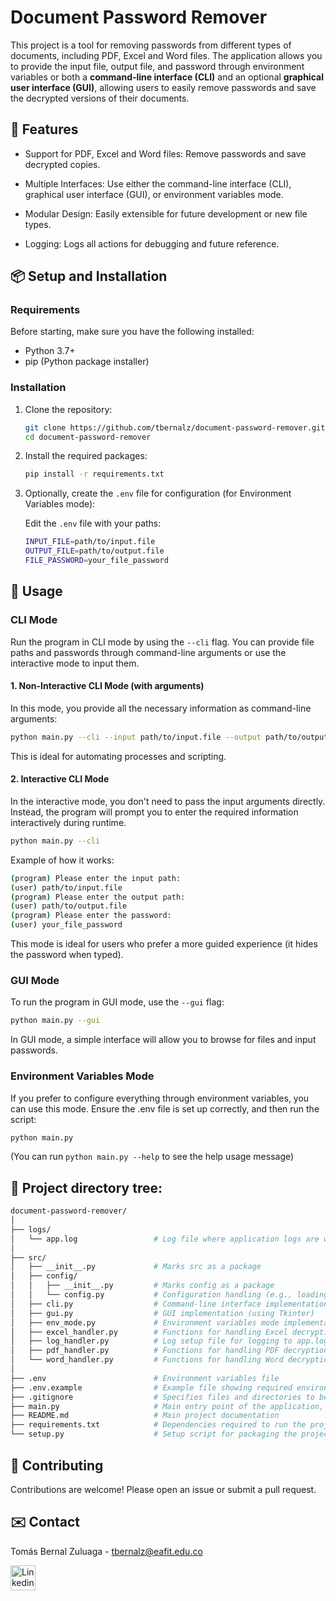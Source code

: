 # Document Password Remover

This project is a tool for removing passwords from different types of documents, including PDF, Excel and Word files. The application allows you to provide the input file, output file, and password through environment variables or both a **command-line interface (CLI)** and an optional **graphical user interface (GUI)**, allowing users to easily remove passwords and save the decrypted versions of their documents.

## 🚀 Features

- Support for PDF, Excel and Word files: Remove passwords and save decrypted copies.

- Multiple Interfaces: Use either the command-line interface (CLI), graphical user interface (GUI), or environment variables mode.

- Modular Design: Easily extensible for future development or new file types.

- Logging: Logs all actions for debugging and future reference.

## 📦 Setup and Installation

### Requirements

Before starting, make sure you have the following installed:

- Python 3.7+
- pip (Python package installer)

### Installation

1.  Clone the repository:

    ```bash
    git clone https://github.com/tbernalz/document-password-remover.git
    cd document-password-remover
    ```

1.  Install the required packages:

    ```bash
    pip install -r requirements.txt
    ```

1.  Optionally, create the `.env` file for configuration (for Environment Variables mode):

    Edit the `.env` file with your paths:

    ```bash
    INPUT_FILE=path/to/input.file
    OUTPUT_FILE=path/to/output.file
    FILE_PASSWORD=your_file_password
    ```

## 🚸 Usage

### CLI Mode

Run the program in CLI mode by using the `--cli` flag. You can provide file paths and passwords through command-line arguments or use the interactive mode to input them.

#### **1. Non-Interactive CLI Mode (with arguments)**

In this mode, you provide all the necessary information as command-line arguments:

```bash
python main.py --cli --input path/to/input.file --output path/to/output.file --password your_file_password
```

This is ideal for automating processes and scripting.

#### **2. Interactive CLI Mode**

In the interactive mode, you don't need to pass the input arguments directly. Instead, the program will prompt you to enter the required information interactively during runtime.

```bash
python main.py --cli
```

Example of how it works:

```bash
(program) Please enter the input path:
(user) path/to/input.file
(program) Please enter the output path:
(user) path/to/output.file
(program) Please enter the password:
(user) your_file_password
```

This mode is ideal for users who prefer a more guided experience (it hides the password when typed).

### GUI Mode

To run the program in GUI mode, use the `--gui` flag:

```bash
python main.py --gui
```

In GUI mode, a simple interface will allow you to browse for files and input passwords.

### Environment Variables Mode

If you prefer to configure everything through environment variables, you can use this mode. Ensure the .env file is set up correctly, and then run the script:

```bash
python main.py
```

(You can run `python main.py --help` to see the help usage message)

## 📂 Project directory tree:

```bash
document-password-remover/
│
├── logs/
│   └── app.log                 # Log file where application logs are written
│
├── src/
│   ├── __init__.py             # Marks src as a package
│   ├── config/
│   │   ├── __init__.py         # Marks config as a package
│   │   └── config.py           # Configuration handling (e.g., loading .env variables)
│   ├── cli.py                  # Command-line interface implementation
│   ├── gui.py                  # GUI implementation (using Tkinter)
│   ├── env_mode.py             # Environment variables mode implementation
│   ├── excel_handler.py        # Functions for handling Excel decryption
│   ├── log_handler.py          # Log setup file for logging to app.log and console
│   ├── pdf_handler.py          # Functions for handling PDF decryption
│   └── word_handler.py         # Functions for handling Word decryption
│
├── .env                        # Environment variables file
├── .env.example                # Example file showing required environment variables
├── .gitignore                  # Specifies files and directories to be ignored by Git
├── main.py                     # Main entry point of the application, orchestrates file password removal via CLI, GUI, or Env Mode
├── README.md                   # Main project documentation
├── requirements.txt            # Dependencies required to run the project
└── setup.py                    # Setup script for packaging the project
```

## 🌟 Contributing

Contributions are welcome! Please open an issue or submit a pull request.

## ✉️ Contact

Tomás Bernal Zuluaga - [tbernalz@eafit.edu.co](mailto:tbernalz@eafit.edu.co)

<a href="https://www.linkedin.com/in/tbernalz" target="_blank" rel="noreferrer">
    <img src="https://seeklogo.com/images/L/linkedin-new-2020-logo-E14A5D55ED-seeklogo.com.png" alt="Linkedin" width="40" height="40"/>
</a>
